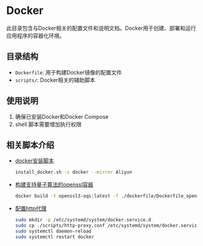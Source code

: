 # Docker

此目录包含与Docker相关的配置文件和说明文档。Docker用于创建、部署和运行应用程序的容器化环境。

## 目录结构
- `Dockerfile`: 用于构建Docker镜像的配置文件
- `scripts/`: Docker相关的辅助脚本

## 使用说明
1. 确保已安装Docker和Docker Compose
2. shell 脚本需要增加执行权限

## 相关脚本介绍
- [docker安装脚本](./scripts/install_docker.sh)
    ```bash
    install_docker.sh -s docker --mirror Aliyun 
    ```
- [构建支持量子算法的openssl容器](./dockerfile/Dockerfile_openssl3-oqs)
    ```bash
    docker build -t openssl3-oqs:latest -f ./dockerfile/Dockerfile_openssl3-oqs .
    ```
- [配置http代理](./scripts/http-proxy.conf)
    ```bash
    sudo mkdir -p /etc/systemd/system/docker.service.d
    sudo cp ./scripts/http-proxy.conf /etc/systemd/system/docker.service.d/http-proxy.conf
    sudo systemctl daemon-reload
    sudo systemctl restart docker
    ```

